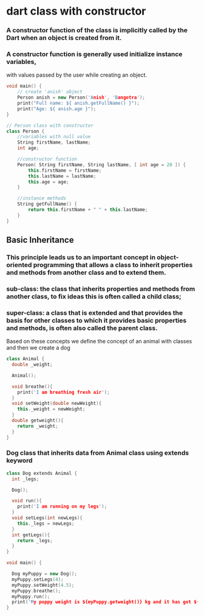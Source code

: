 # dart class with constructor

### A constructor function of the class is implicitly called by the Dart when an object is created from it.

### A constructor function is generally used initialize instance variables,
with values passed by the user while creating an object.

```c++
void main() {
	// create 'anish' object
	Person anish = new Person('Anish', 'Bangotra');
	print("Full name: ${ anish.getFullName() }");
	print("Age: ${ anish.age }");
}

// Person class with constructor
class Person {
	//variables with null value
	String firstName, lastName;
	int age;

	//constructor function
	Person( String firstName, String lastName, [ int age = 20 ]) {
		this.firstName = firstName;
		this.lastName = lastName;
		this.age = age;
	}

	//instance methods
	String getFullName() {
		return this.firstName + " " + this.lastName;
	}
}
```	

## Basic Inheritance

### This principle leads us to an important concept in object-oriented programming that allows a class to inherit properties and methods from another class and to extend them.

### sub-class: the class that inherits properties and methods from another class, to fix ideas this is often called a child class;
### super-class: a class that is extended and that provides the basis for other classes to which it provides basic properties and methods, is often also called the parent class.

Based on these concepts we define the concept of an animal with classes and then we create a dog

```c++
class Animal {
  double _weight;

  Animal();

  void breathe(){
    print('I am breathing fresh air');
  }
  void setWeight(double newWeight){
    this._weight = newWeight;
  }
  double getweight(){
    return _weight;
  }
}
```
### Dog class that inherits data from Animal class using extends keyword
```c++
class Dog extends Animal {
  int _legs;

  Dog();

  void run(){
    print('I am running on my legs');
  }
  void setLegs(int newLegs){
    this._legs = newLegs;
  }
  int getLegs(){
    return _legs;
  }
}

void main() {

  Dog myPuppy = new Dog();
  myPuppy.setLegs(4);
  myPuppy.setWeight(4.5);
  myPuppy.breathe();
  myPuppy.run();
  print('My puppy weight is ${myPuppy.getweight()} kg and it has got ${myPuppy.getLegs()} legs.');
}
